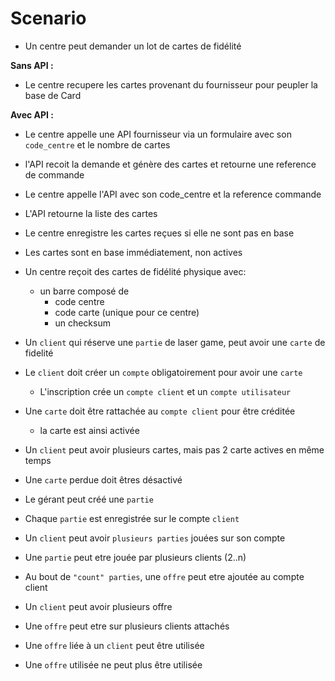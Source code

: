 # Scenario

- Un centre peut demander un lot de cartes de fidélité

**Sans API :**

- Le centre recupere les cartes provenant du fournisseur pour peupler la base de Card
    
**Avec API :**

- Le centre appelle une API fournisseur via un formulaire avec son `code_centre` et le nombre de cartes
- l'API recoit la demande et génère des cartes et retourne une reference de commande
- Le centre appelle l'API avec son code_centre et la reference commande
- L'API retourne la liste des cartes
- Le centre enregistre les cartes reçues si elle ne sont pas en base
	
- Les cartes sont en base immédiatement, non actives
- Un centre reçoit des cartes de fidélité physique avec:
    - un barre composé de 
        - code centre
        - code carte (unique pour ce centre)
        - un checksum
        
- Un `client` qui réserve une `partie` de laser game, peut avoir une `carte` de fidelité
- Le `client` doit créer un `compte` obligatoirement pour avoir une `carte`
    - L'inscription crée un `compte client` et un `compte utilisateur`
- Une `carte` doit être rattachée au `compte client` pour être créditée
    - la carte est ainsi activée
- Un `client` peut avoir plusieurs cartes, mais pas 2 carte actives en même temps
- Une `carte` perdue doit êtres désactivé
- Le gérant peut créé une `partie`
- Chaque `partie` est enregistrée sur le compte `client`
- Un `client` peut avoir `plusieurs parties` jouées sur son compte
- Une `partie` peut etre jouée par plusieurs clients (2..n)
- Au bout de `"count" parties`, une `offre` peut etre ajoutée au compte client
- Un `client` peut avoir plusieurs offre
- Une `offre` peut etre sur plusieurs clients attachés
- Une `offre` liée à un `client` peut être utilisée
- Une `offre` utilisée ne peut plus être utilisée

